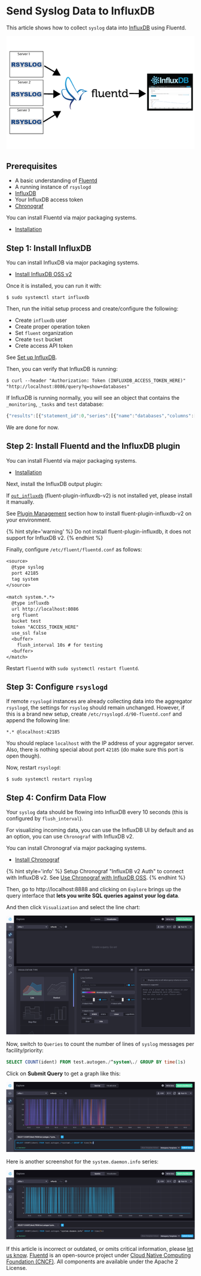 # Send Syslog Data to InfluxDB

This article shows how to collect `syslog` data into [InfluxDB](https://github.com/influxdata/influxdb) using Fluentd.

![Syslog + Fluentd + InfluxDB](../.gitbook/assets/syslog-fluentd-influxdb.png)

## Prerequisites

* A basic understanding of [Fluentd](https://www.fluentd.org/)
* A running instance of `rsyslogd`
* [InfluxDB](https://www.influxdata.com/)
* Your InfluxDB access token
* [Chronograf](https://www.influxdata.com/time-series-platform/chronograf/)

You can install Fluentd via major packaging systems.

* [Installation](../installation/)

## Step 1: Install InfluxDB

You can install InfluxDB via major packaging systems.

* [Install InfluxDB OSS v2](https://docs.influxdata.com/influxdb/v2/install/)

Once it is installed, you can run it with:

```text
$ sudo systemctl start influxdb
```

Then, run the initial setup process and create/configure the following:

* Create `influxdb` user
* Create proper operation token
* Set `fluent` organization
* Create `test` bucket
* Crete access API token

See [Set up InfluxDB](https://docs.influxdata.com/influxdb/v2/get-started/setup/).

Then, you can verify that InfluxDB is running:

```text
$ curl --header "Authorization: Token (INFLUXDB_ACCESS_TOKEN_HERE)" "http://localhost:8086/query?q=show+databases"
```

If InfluxDB is running normally, you will see an object that contains the `_monitoring`, `_tasks` and `test` database:

```javascript
{"results":[{"statement_id":0,"series":[{"name":"databases","columns":["name"],"values":[["_monitoring"],["_tasks"],["test"]]}]}]}
```

We are done for now.

## Step 2: Install Fluentd and the InfluxDB plugin

You can install Fluentd via major packaging systems.

* [Installation](../installation/)

Next, install the InfluxDB output plugin:

If [`out_influxdb`](https://github.com/influxdata/influxdb-plugin-fluent) (fluent-plugin-influxdb-v2) is not installed yet, please install it manually.

See [Plugin Management](../installation/post-installation-guide.md#plugin-management) section how to install fluent-plugin-influxdb-v2 on your environment.

{% hint style='warning' %}
Do not install fluent-plugin-influxdb, it does not support for InfluxDB v2.
{% endhint %}

Finally, configure `/etc/fluent/fluentd.conf` as follows:

```text
<source>
  @type syslog
  port 42185
  tag system
</source>

<match system.*.*>
  @type influxdb
  url http://localhost:8086
  org fluent
  bucket test
  token "ACCESS_TOKEN_HERE"
  use_ssl false
  <buffer>
    flush_interval 10s # for testing
  <buffer>
</match>
```

Restart `fluentd` with `sudo systemctl restart fluentd`.

## Step 3: Configure `rsyslogd`

If remote `rsyslogd` instances are already collecting data into the aggregator `rsyslogd`, the settings for `rsyslog` should remain unchanged. However, if this is a brand new setup, create `/etc/rsyslogd.d/90-fluentd.conf` and append the following line:

```text
*.* @localhost:42185
```

You should replace `localhost` with the IP address of your aggregator server. Also, there is nothing special about port `42185` \(do make sure this port is open though\).

Now, restart `rsyslogd`:

```text
$ sudo systemctl restart rsyslog
```

## Step 4: Confirm Data Flow

Your `syslog` data should be flowing into InfluxDB every 10 seconds \(this is configured by `flush_interval`\).

For visualizing incoming data, you can use the InfluxDB UI by default and as an option, you can use `Chronograf` with InfluxDB v2.

You can install Chronograf via major packaging systems.

* [Install Chronograf](https://docs.influxdata.com/chronograf/v1/introduction/installation/)

{% hint style='info' %}
Setup Chronograf "InfluxDB v2 Auth" to connect with InfluxDB v2. See [Use Chronograf with InfluxDB OSS](https://docs.influxdata.com/influxdb/v2/tools/chronograf/).
{% endhint %}

Then, go to http://localhost:8888 and clicking on `Explore` brings up the query interface that **lets you write SQL queries against your log data**.

And then click `Visualization` and select the line chart:

![Chronograf: Explore Data](../.gitbook/assets/chronograf-explore-data.png)

Now, switch to `Queries` to count the number of lines of `syslog` messages per facility/priority:

```sql
SELECT COUNT(ident) FROM test.autogen./^system\./ GROUP BY time(1s)
```

Click on **Submit Query** to get a graph like this:

![Chronograf: Query](../.gitbook/assets/chronograf-query.png)

Here is another screenshot for the `system.daemon.info` series:

![Chronograf: Query](../.gitbook/assets/chronograf-query-2.png)

If this article is incorrect or outdated, or omits critical information, please [let us know](https://github.com/fluent/fluentd-docs-gitbook/issues?state=open). [Fluentd](http://www.fluentd.org/) is an open-source project under [Cloud Native Computing Foundation \(CNCF\)](https://cncf.io/). All components are available under the Apache 2 License.

